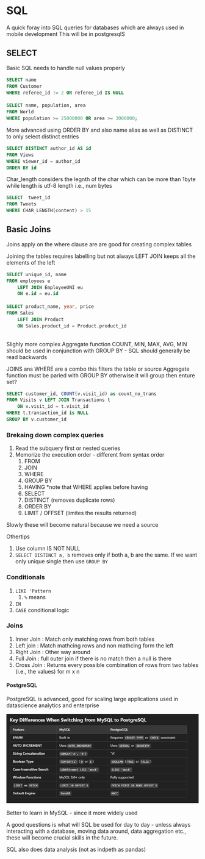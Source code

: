 # SQL
A quick foray into SQL queries for databases which are always used in mobile development
This will be in postgresqlS
## SELECT 

Basic SQL needs to handle null values properly
```SQL
SELECT name 
FROM Customer
WHERE referee_id != 2 OR referee_id IS NULL

SELECT name, population, area
FROM World 
WHERE population >= 25000000 OR area >= 3000000;
```

More advanced using ORDER BY and also name alias as well as DISTINCT to only select distinct entries

```SQL
SELECT DISTINCT author_id AS id
FROM Views
WHERE viewer_id = author_id
ORDER BY id
```

Char_length considers the legnth of the char which can be more than 1byte while length is utf-8 length i.e., num bytes 
```SQL
SELECT  tweet_id 
FROM Tweets
WHERE CHAR_LENGTH(content) > 15
```

## Basic Joins
Joins apply on the where clause are are good for creating complex tables

Joining the tables requires labelling but not always LEFT JOIN keeps all the elements of the left
```SQL
SELECT unique_id, name
FROM employees e
    LEFT JOIN EmployeeUNI eu 
    ON e.id = eu.id

SELECT product_name, year, price 
FROM Sales 
    LEFT JOIN Product
    ON Sales.product_id = Product.product_id
    
```

Slighly more complex Aggregate function COUNT, MIN, MAX, AVG, MIN should be used in conjunction with GROUP BY - SQL should generally be read backwards

JOINS ans WHERE are a combo this filters the table or source
Aggregate function must be paried with GROUP BY otherwise it will group then enture set?
```SQL
SELECT customer_id, COUNT(v.visit_id) as count_no_trans
FROM Visits v LEFT JOIN Transactions t
    ON v.visit_id = t.visit_id
WHERE t.transaction_id is NULL
GROUP BY v.customer_id
```
### Brekaing down complex queries
1. Read the subquery first or nested queries
2. Memorize the execution order - different from syntax order
   1. FROM
   2. JOIN
   3. WHERE
   4. GROUP BY
   5. HAVING *note that WHERE applies before having
   6. SELECT
   7. DISTINCT (removes duplicate rows)
   8. ORDER BY
   9. LIMIT / OFFSET (limites the results returned)

Slowly these will become natural because we need a source

Othertips
1. Use column IS NOT NULL
2. `SELECT DISTINCT a, b` removes only if both a, b are the same. If we want only unique single then use `GROUP BY`


### Conditionals
1. `LIKE 'Pattern`
   1. `%` means
2. `IN`
3. `CASE` conditional logic 

### Joins
1. Inner Join : Match only matching rows from both tables
2. Left join : Match mathcing rows and non mathcing form the left
3. Right Join : Other way around
4. Full Join : full outer join if there is no match then a null is there 
5. Cross Join : Returns every possible combination of rows from two tables (i.e., the values) for m x n

#### PostgreSQL 
PostgreSQL is advanced, good for scaling large applications used in datascience analytics and enterprise

![alt text](image.png)

Better to learn in MySQL - since it more widely used

A good questions is what will SQL be used for day to day - unless always interacting with a database, moving data around, data aggregation etc., these will become crucial skills in the future.

SQL also does data analysis (not as indpeth as pandas)